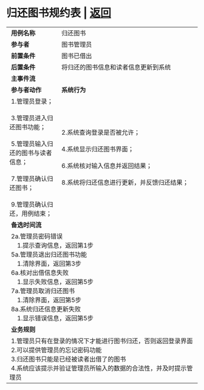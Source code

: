 # 归还图书规约表 | [返回](../README.md)
<table>
    <tr>
        <td width="150"> <b>&nbsp;用例名称</b></td>
        <td colspan="2" width="700">&nbsp;归还图书</td>
    </tr>
    <tr>
        <td width="150"> <b>&nbsp;参与者</b></td>
        <td colspan="2" width="700">&nbsp;图书管理员</td>
    </tr>
    <tr>
        <td width="150"> <b>&nbsp;前置条件</b></td>
        <td colspan="2" width="700">&nbsp;图书已借出</td>
    </tr>
    <tr>
        <td width="150"> <b>&nbsp;后置条件</b></td>
        <td colspan="2" width="700">&nbsp;将归还的图书信息和读者信息更新到系统</td>
    </tr>
    <tr>
        <td colspan="3" width="200"> <b>&nbsp;主事件流</b></td>
    </tr>
    <tr>
        <td colspan="2" width="180"> <b>&nbsp;参与者动作</b></td>
        <td width="410"> <b>&nbsp;系统行为</b></td>
    </tr>
    <tr>
        <td colspan="2" width="180">
            <span>&nbsp;1.管理员登录；</span>
            <br>
            <span>&nbsp;</span>
            <br>
            <span>&nbsp;3.管理员进入归还图书功能；</span>
            <br>
            <span>&nbsp;</span>
            <br>
            <span>&nbsp;5.管理员输入归还的图书与读者信息；</span>
            <br>
            <span>&nbsp;</span>
            <br>
            <span>&nbsp;7.管理员确认归还图书；</span>
            <br>
            <span>&nbsp;</span>
            <br>
            <span>&nbsp;9.管理员确认归还，用例结束；</span>
        </td>
        <td width="480">
            <span>&nbsp;</span>
            <br>
            <span>&nbsp;2.系统查询登录是否被允许；</span>
            <br>
            <span>&nbsp;</span>
            <br>
            <span>&nbsp;4.系统显示归还图书界面；</span>
            <br>
            <span>&nbsp;</span>
            <br>
            <span>&nbsp;6.系统核对输入信息并返回结果；</span>
            <br>
            <span>&nbsp;</span>
            <br>
            <span>&nbsp;8.系统将归还信息进行更新，并反馈归还结果；</span>
            <br>
            <span>&nbsp;</span>
        </td>
    </tr>
    <tr>
        <td colspan="3" width="200"> <b>&nbsp;备选时间流</b></td>
    </tr>
    <tr>
        <td colspan="3" width="200">
            <span>&nbsp;2a.管理员密码错误</span>
            <br>
            <span>&nbsp;&emsp;1.提示查询信息，返回第1步</span>
            <br>
            <span>&nbsp;5a.管理员退出归还图书功能</span>
            <br>
            <span>&nbsp;&emsp;1.清除界面，返回第3步</span>
            <br>
            <span>&nbsp;6a.核对出借信息失败</span>
            <br>
            <span>&nbsp;&emsp;1.显示失败信息，返回第5步</span>
            <br>
            <span>&nbsp;7a.管理员取消归还图书</span>
            <br>
            <span>&nbsp;&emsp;1.清除界面，返回第5步</span>
            <br>
            <span>&nbsp;8a.系统归还信息更新失败</span>
            <br>
            <span>&nbsp;&emsp;1.显示错误信息，返回第5步</span>
        </td>
    </tr>
    <tr>
        <td colspan="3" width="200"> <b>&nbsp;业务规则</b></td>
    </tr>
    <tr>
        <td colspan="3" width="200">
            <span>&nbsp;1.管理员只有在登录的情况下才能进行图书归还，否则返回登录界面</span>
            <br>
            <span>&nbsp;2.可以提供管理员的忘记密码功能</span>
            <br>
            <span>&nbsp;3.归还图书只能是已经被读者出借了的图书</span>
            <br>
            <span>&nbsp;4.系统应该提示并验证管理员所输入的数据的合法性，并及时提示管理员</span>
        </td>
    </tr>
</table>